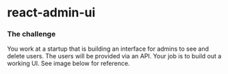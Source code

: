 # react-admin-ui

### The challenge                              

You work at a startup that is building an interface for admins to see and delete users. The users will be provided via an API. Your job is to build out a working UI. See image below for reference.
